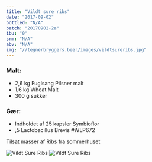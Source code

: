 ```yaml
---
title: "Vildt sure ribs"
date: "2017-09-02"
bottled: "N/A"
batch: "20170902-2a"
ibu: "0"
srm: "N/A"
abv: "N/A"
img: "//tegnerbryggers.beer/images/vildtsureribs.jpg"
---
```


### Malt:

* 2,6 kg Fuglsang Pilsner malt
* 1,6 kg Wheat Malt
* 300 g sukker

### Gær:

* Indholdet af 25 kapsler Symbioflor
* ,5 Lactobacillus Brevis #WLP672


Tilsat masser af Ribs fra sommerhuset

![Vildt Sure Ribs](//tegnerbryggers.beer/images/20171102_213908.jpg)
![Vildt Sure Ribs](//tegnerbryggers.beer/images/20171125_121805.jpg)
